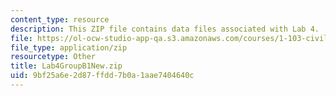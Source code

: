 ```yaml
---
content_type: resource
description: This ZIP file contains data files associated with Lab 4.
file: https://ol-ocw-studio-app-qa.s3.amazonaws.com/courses/1-103-civil-engineering-materials-laboratory-spring-2004/9bf25a6e2d87ffdd7b0a1aae7404640c_Lab4GroupB1New.zip
file_type: application/zip
resourcetype: Other
title: Lab4GroupB1New.zip
uid: 9bf25a6e-2d87-ffdd-7b0a-1aae7404640c
---
```

